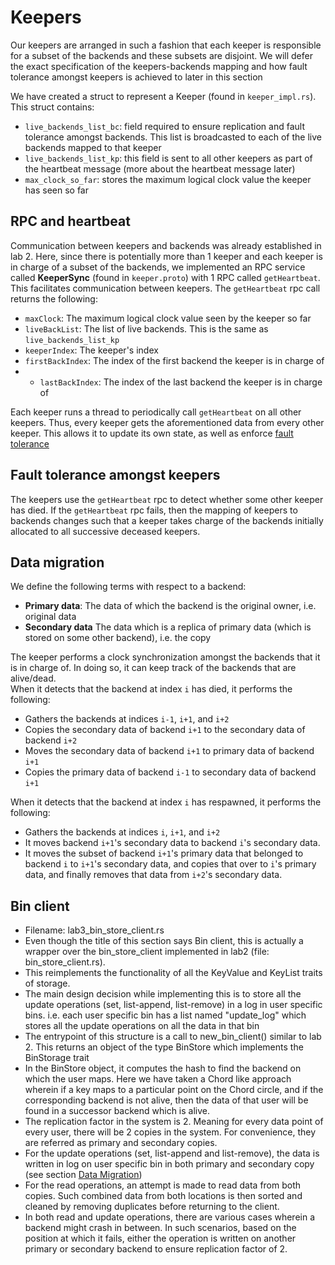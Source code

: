 # Keepers
Our keepers are arranged in such a fashion that each keeper is responsible for a subset of the backends and these subsets are disjoint. We will defer the exact specification of the keepers-backends mapping and how fault tolerance amongst keepers is achieved to later in this section  

We have created a struct to represent a Keeper (found in `keeper_impl.rs`). This struct contains:
- `live_backends_list_bc`: field required to ensure replication and fault tolerance amongst backends. This list is broadcasted to each of the live backends mapped to that keeper
- `live_backends_list_kp`: this field is sent to all other keepers as part of the heartbeat message (more about the heartbeat message later)
- `max_clock_so_far`: stores the maximum logical clock value the keeper has seen so far

## RPC and heartbeat
Communication between keepers and backends was already established in lab 2. Here, since there is potentially more than 1 keeper and each keeper is in charge of a subset of the backends, we implemented an RPC service called **KeeperSync** (found in `keeper.proto`) with 1 RPC called `getHeartbeat`. This facilitates communication between keepers. The `getHeartbeat` rpc call returns the following:
- `maxClock`: The maximum logical clock value seen by the keeper so far
- `liveBackList`: The list of live backends. This is the same as `live_backends_list_kp`
- `keeperIndex`: The keeper's index
- `firstBackIndex`: The index of the first backend the keeper is in charge of
- - `lastBackIndex`: The index of the last backend the keeper is in charge of

Each keeper runs a thread to periodically call `getHeartbeat` on all other keepers. Thus, every keeper gets the aforementioned data from every other keeper. This allows it to update its own state, as well as enforce [fault tolerance](#fault-tolerance-amongst-keepers)

## Fault tolerance amongst keepers
The keepers use the `getHeartbeat` rpc to detect whether some other keeper has died. If the `getHeartbeat` rpc fails, then the mapping of keepers to backends changes such that a keeper takes charge of the backends initially allocated to all successive deceased keepers.

## Data migration
We define the following terms with respect to a backend:
- **Primary data**: The data of which the backend is the original owner, i.e. original data
- **Secondary data** The data which is a replica of primary data (which is stored on some other backend), i.e. the copy

The keeper performs a clock synchronization amongst the backends that it is in charge of. In doing so, it can keep track of the backends that are alive/dead.  
When it detects that the backend at index `i` has died, it performs the following:
- Gathers the backends at indices `i-1`, `i+1`, and `i+2`
- Copies the secondary data of backend `i+1` to the secondary data of backend `i+2`
- Moves the secondary data of backend `i+1` to primary data of backend `i+1`
- Copies the primary data of backend `i-1` to secondary data of backend `i+1`

When it detects that the backend at index `i` has respawned, it performs the following:
- Gathers the backends at indices `i`, `i+1`, and `i+2`
- It moves backend `i+1`'s secondary data to backend `i`'s secondary data.
- It moves the subset of backend `i+1`'s primary data that belonged to backend `i` to `i+1`'s secondary data, and copies that over to `i`'s primary data, and finally removes that data from `i+2`'s secondary data.


## Bin client
- Filename: lab3_bin_store_client.rs
- Even though the title of this section says Bin client, this is actually a wrapper over the bin_store_client implemented in lab2 (file: bin_store_client.rs).
- This reimplements the functionality of all the KeyValue and KeyList traits of storage.
- The main design decision while implementing this is to store all the update operations (set, list-append, list-remove) in a log in user specific bins. i.e. each user specific bin has a list named "update_log" which stores all the update operations on all the data in that bin
- The entrypoint of this structure is a call to new_bin_client() similar to lab 2. This returns an object of the type BinStore which implements the BinStorage trait
- In the BinStore object, it computes the hash to find the backend on which the user maps. Here we have taken a Chord like approach wherein if a key maps to a particular point on the Chord circle, and if the corresponding backend is not alive, then the data of that user will be found in a successor backend which is alive.
- The replication factor in the system is 2. Meaning for every data point of every user, there will be 2 copies in the system. For convenience, they are referred as primary and secondary copies.
- For the update operations (set, list-append and list-remove), the data is written in log on user specific bin in both primary and secondary copy (see section [Data Migration](#data-migration)) 
- For the read operations, an attempt is made to read data from both copies. Such combined data from both locations is then sorted and cleaned by removing duplicates before returning to the client.
- In both read and update operations, there are various cases wherein a backend might crash in between. In such scenarios, based on the position at which it fails, either the operation is written on another primary or secondary backend to ensure replication factor of 2. 
